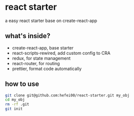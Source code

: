 # react starter
a easy react starter base on create-react-app
## what's inside?
* create-react-app, base starter
* react-scripts-rewired, add custom config to CRA
* redux, for state management
* react-router, for routing
* prettier, format code automatically
## how to use
```bash
git clone git@github.com:hefei00/react-starter.git my_obj
cd my_obj
rm -rf .git
git init
```
